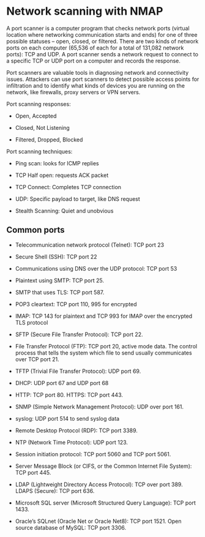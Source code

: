 # Network scanning with NMAP

A port scanner is a computer program that checks network ports (virtual location where networking communication starts and ends) for one of three possible statuses – open, closed, or filtered.  There are two kinds of network ports on each computer (65,536 of each for a total of 131,082 network ports): TCP and UDP. A port scanner sends a network request to connect to a specific TCP or UDP port on a computer and records the response.

Port scanners are valuable tools in diagnosing network and connectivity issues. Attackers can use port scanners to detect possible access points for infiltration and to identify what kinds of devices you are running on the network, like firewalls, proxy servers or VPN servers. 

Port scanning  responses:

- Open, Accepted

- Closed, Not Listening

- Filtered, Dropped, Blocked

Port scanning techniques:

- Ping scan: looks for ICMP replies

- TCP Half open: requests ACK packet

- TCP Connect: Completes TCP connection

- UDP: Specific payload to target, like DNS request

- Stealth Scanning: Quiet and unobvious

## Common ports

- Telecommunication network protocol (Telnet): TCP port 23

- Secure Shell (SSH): TCP port 22

- Communications using DNS over the UDP protocol: TCP port 53

- Plaintext using SMTP: TCP port 25. 

- SMTP that uses TLS: TCP port 587. 

- POP3 cleartext: TCP port 110, 995 for encrypted

- IMAP: TCP 143 for plaintext and TCP 993 for IMAP over the encrypted TLS protocol

- SFTP (Secure File Transfer Protocol): TCP port 22. 

- File Transfer Protocol (FTP): TCP port 20, active mode data. The control process that tells the system which file to send usually communicates over TCP port 21.

- TFTP (Trivial File Transfer Protocol): UDP port 69.

- DHCP: UDP port 67 and UDP port 68

- HTTP: TCP port 80.  HTTPS: TCP port 443. 

- SNMP (Simple Network Management Protocol): UDP over port 161.

- syslog: UDP port 514 to send syslog data 

- Remote Desktop Protocol (RDP): TCP port 3389.

- NTP (Network Time Protocol): UDP port 123.

- Session initiation protocol: TCP port 5060 and TCP port 5061.

- Server Message Block (or CIFS, or the Common Internet File System): TCP port 445.

- LDAP (Lightweight Directory Access Protocol): TCP over port 389. LDAPS (Secure): TCP port 636.

- Microsoft SQL server (Microsoft Structured Query Language): TCP port 1433.

- Oracle’s SQLnet (Oracle Net or Oracle Net8): TCP port 1521. Open source database of MySQL: TCP port 3306.
